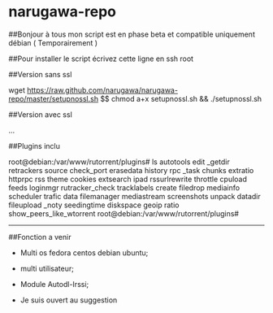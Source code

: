 narugawa-repo
=============

##Bonjour à tous mon script est en phase beta et compatible uniquement débian ( Temporairement )


##Pour installer le script écrivez cette ligne en ssh root 

##Version sans ssl

wget https://raw.github.com/narugawa/narugawa-repo/master/setupnossl.sh $$ chmod a+x setupnossl.sh && ./setupnossl.sh

##Version avec ssl

...

##Plugins inclu 

root@debian:/var/www/rutorrent/plugins# ls
autotools   edit         _getdir      retrackers                source
check_port  erasedata    history      rpc                       _task
chunks      extratio     httprpc      rss                       theme
cookies     extsearch    ipad         rssurlrewrite             throttle
cpuload     feeds        loginmgr     rutracker_check           tracklabels
create      filedrop     mediainfo    scheduler                 trafic
data        filemanager  mediastream  screenshots               unpack
datadir     fileupload   _noty        seedingtime
diskspace   geoip        ratio        show_peers_like_wtorrent
root@debian:/var/www/rutorrent/plugins#


--------

##Fonction a venir 

* Multi os fedora centos debian ubuntu;
* multi utilisateur;
* Module Autodl-Irssi;

* Je suis ouvert au suggestion
